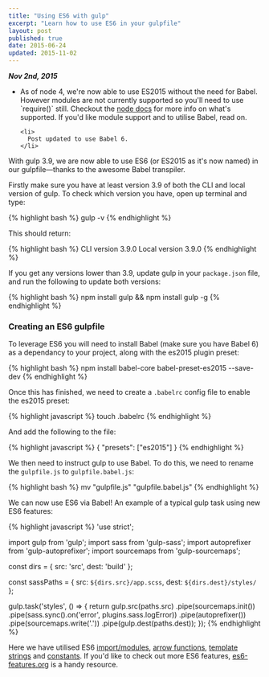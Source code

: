 ```yaml
---
title: "Using ES6 with gulp"
excerpt: "Learn how to use ES6 in your gulpfile"
layout: post
published: true
date: 2015-06-24
updated: 2015-11-02
---
```


<div class="callout  callout--info  callout--small">
  <em><strong>Nov 2nd, 2015</strong></em><br>
  <ul class="callout__list">
    <li>
      As of node 4, we're now able to use ES2015 without the need for Babel. However modules are not currently supported so you'll need to use `require()` still. Checkout the <a href="https://nodejs.org/en/docs/es6/">node docs</a> for more info on what's supported. If you'd like module support and to utilise Babel, read on.
    </li>

    <li>
      Post updated to use Babel 6.
    </li>
  </ul>
</div>

<p class="lead">With gulp 3.9, we are now able to use ES6 (or ES2015 as it's now named) in our gulpfile—thanks to the awesome Babel transpiler.</p>

Firstly make sure you have at least version 3.9 of both the CLI and local version of gulp. To check which version you have, open up terminal and type:

{% highlight bash %}
gulp -v
{% endhighlight %}

This should return:

{% highlight bash %}
CLI version 3.9.0
Local version 3.9.0
{% endhighlight %}

If you get any versions lower than 3.9, update gulp in your `package.json` file, and run the following to update both versions:

{% highlight bash %}
npm install gulp && npm install gulp -g
{% endhighlight %}

### Creating an ES6 gulpfile
To leverage ES6 you will need to install Babel (make sure you have Babel 6) as a dependancy to your project, along with the es2015 plugin preset:

{% highlight bash %}
npm install babel-core babel-preset-es2015 --save-dev
{% endhighlight %}

Once this has finished, we need to create a `.babelrc` config file to enable the es2015 preset:

{% highlight javascript %}
touch .babelrc
{% endhighlight %}

And add the following to the file:

{% highlight javascript %}
{
  "presets": ["es2015"]
}
{% endhighlight %}

We then need to instruct gulp to use Babel. To do this, we need to rename the `gulpfile.js` to `gulpfile.babel.js`:

{% highlight bash %}
mv "gulpfile.js" "gulpfile.babel.js"
{% endhighlight %}

We can now use ES6 via Babel! An example of a typical gulp task using new ES6 features:

{% highlight javascript %}
'use strict';

import gulp from 'gulp';
import sass from 'gulp-sass';
import autoprefixer from 'gulp-autoprefixer';
import sourcemaps from 'gulp-sourcemaps';

const dirs = {
  src: 'src',
  dest: 'build'
};

const sassPaths = {
  src: `${dirs.src}/app.scss`,
  dest: `${dirs.dest}/styles/`
};

gulp.task('styles', () => {
  return gulp.src(paths.src)
    .pipe(sourcemaps.init())
    .pipe(sass.sync().on('error', plugins.sass.logError))
    .pipe(autoprefixer())
    .pipe(sourcemaps.write('.'))
    .pipe(gulp.dest(paths.dest));
});
{% endhighlight %}

Here we have utilised ES6 [import/modules], [arrow functions], [template strings] and [constants]. If you'd like to check out more ES6 features, [es6-features.org] is a handy resource.

[import/modules]: https://developer.mozilla.org/en-US/docs/Web/JavaScript/Reference/Statements/import

[arrow functions]: https://developer.mozilla.org/en-US/docs/Web/JavaScript/Reference/Functions/Arrow_functions

[constants]: https://developer.mozilla.org/en-US/docs/Web/JavaScript/Reference/Statements/const

[template strings]: https://developer.mozilla.org/en-US/docs/Web/JavaScript/Reference/template_strings

[es6-features.org]: http://es6-features.org/


